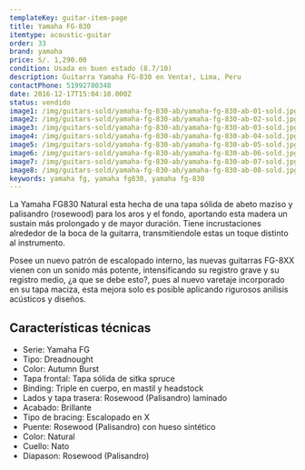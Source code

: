 ```yaml
---
templateKey: guitar-item-page
title: Yamaha FG-830
itemtype: acoustic-guitar
order: 33
brand: yamaha
price: S/. 1,290.00
condition: Usada en buen estado (8.7/10)
description: Guitarra Yamaha FG-830 en Venta!, Lima, Peru
contactPhone: 51992780348
date: 2016-12-17T15:04:10.000Z
status: vendido
image1: /img/guitars-sold/yamaha-fg-830-ab/yamaha-fg-830-ab-01-sold.jpg
image2: /img/guitars-sold/yamaha-fg-830-ab/yamaha-fg-830-ab-02-sold.jpg
image3: /img/guitars-sold/yamaha-fg-830-ab/yamaha-fg-830-ab-03-sold.jpg
image4: /img/guitars-sold/yamaha-fg-830-ab/yamaha-fg-830-ab-04-sold.jpg
image5: /img/guitars-sold/yamaha-fg-830-ab/yamaha-fg-830-ab-05-sold.jpg
image6: /img/guitars-sold/yamaha-fg-830-ab/yamaha-fg-830-ab-06-sold.jpg
image7: /img/guitars-sold/yamaha-fg-830-ab/yamaha-fg-830-ab-07-sold.jpg
image8: /img/guitars-sold/yamaha-fg-830-ab/yamaha-fg-830-ab-08-sold.jpg
keywords: yamaha fg, yamaha fg830, yamaha fg-830
---
```

La Yamaha FG830 Natural esta hecha de una tapa sólida de abeto maziso y palisandro (rosewood) para los aros y el fondo, aportando esta madera un sustain más prolongado y de mayor duración. Tiene incrustaciones alrededor de la boca de la guitarra, transmitiendole estas un toque distinto al instrumento. 

Posee un nuevo patrón de escalopado interno, las nuevas guitarras FG-8XX vienen con un sonido más potente, intensificando su registro grave y su registro medio, ¿a que se debe esto?, pues al nuevo varetaje incorporado en su tapa maciza, esta mejora solo es posible aplicando rigurosos anilisis acústicos y diseños.

## Características técnicas

* Serie: Yamaha FG
* Tipo: Dreadnought
* Color: Autumn Burst
* Tapa frontal: Tapa sólida de sitka spruce
* Binding: Triple en cuerpo, en mastil y headstock
* Lados y tapa trasera: Rosewood (Palisandro) laminado
* Acabado: Brillante
* Tipo de bracing: Escalopado en X
* Puente: Rosewood (Palisandro)  con hueso sintético
* Color: Natural
* Cuello: Nato
* Diapason: Rosewood (Palisandro) 
